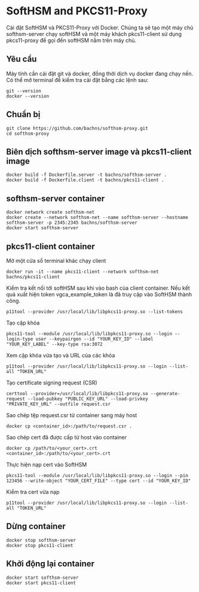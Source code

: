 # SoftHSM and PKCS11-Proxy

Cài đặt SoftHSM và PKCS11-Proxy với Docker. Chúng ta sẽ tạo một máy chủ softhsm-server chạy softHSM và một máy khách pkcs11-client sử dụng pkcs11-proxy để gọi đến softHSM nằm trên máy chủ.

## Yêu cầu

Máy tính cần cài đặt git và docker, đồng thời dịch vụ docker đang chạy nền. Có thể mở terminal để kiểm tra cài đặt bằng các lệnh sau:

```
git --version 
docker --version
```

## Chuẩn bị

```
git clone https://github.com/bachns/softhsm-proxy.git
cd softhsm-proxy
```

## Biên dịch softhsm-server image và pkcs11-client image

```
docker build -f Dockerfile.server -t bachns/softhsm-server .
docker build -f Dockerfile.client -t bachns/pkcs11-client .
```

## softhsm-server container

```
docker network create softhsm-net
docker create --network softhsm-net --name softhsm-server --hostname softhsm-server -p 2345:2345 bachns/softhsm-server
docker start softhsm-server
```

## pkcs11-client container

Mở một cửa sổ terminal khác chạy client
```
docker run -it --name pkcs11-client --network softhsm-net  bachns/pkcs11-client
```

Kiểm tra kết nối tới softHSM sau khi vào bash của client container.
Nếu kết quả xuất hiện token vgca_example_token là đã truy cập vào SoftHSM thành công.
```
p11tool --provider /usr/local/lib/libpkcs11-proxy.so --list-tokens
```

Tạo cặp khóa
```
pkcs11-tool --module /usr/local/lib/libpkcs11-proxy.so --login --login-type user --keypairgen --id "YOUR_KEY_ID" --label "YOUR_KEY_LABEL" --key-type rsa:3072
```

Xem cặp khóa vừa tạo và URL của các khóa
```
p11tool --provider /usr/local/lib/libpkcs11-proxy.so --login --list-all "TOKEN_URL"
```

Tạo certificate signing request (CSR)
```
certtool --provider=/usr/local/lib/libpkcs11-proxy.so --generate-request --load-pubkey "PUBLIC_KEY_URL" --load-privkey "PRIVATE_KEY_URL" --outfile request.csr 
```

Sao chép tệp request.csr từ container sang máy host
```
docker cp <container_id>:/path/to/request.csr .
```

Sao chép cert đã được cấp từ host vào container
```
docker cp /path/to/<your_cert>.crt <container_id>:/path/to/<your_cert>.crt
```

Thực hiện nạp cert vào SoftHSM
```
pkcs11-tool --module /usr/local/lib/libpkcs11-proxy.so --login --pin 123456 --write-object "YOUR_CERT_FILE" --type cert --id "YOUR_KEY_ID"
```

Kiểm tra cert vừa nạp
```
p11tool --provider /usr/local/lib/libpkcs11-proxy.so --login --list-all "TOKEN_URL"
```

## Dừng container

```
docker stop softhsm-server
docker stop pkcs11-client
```

## Khởi động lại container

```
docker start softhsm-server
docker start pkcs11-client
```
